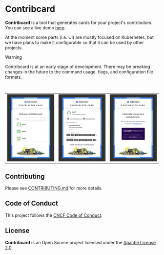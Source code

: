 # Contribcard

**Contribcard** is a tool that generates cards for your project's contributors. You can see a live demo [here](https://contribcard.clotributor.dev).

At the moment some parts (i.e. UI) are mostly focused on Kubernetes, but we have plans to make it configurable so that it can be used by other projects.

> [!WARNING]
> Contribcard is at an early stage of development. There may be breaking changes in the future to the command usage, flags, and configuration file formats.

<br/>
<table>
    <tr>
        <td width="33%"><img src="docs/screenshots/contribcard1.png?raw=true"></td>
        <td width="33%"><img src="docs/screenshots/contribcard2.png?raw=true"></td>
        <td width="33%"><img src="docs/screenshots/contribcard3.png?raw=true"></td>
    </tr>
</table>

## Contributing

Please see [CONTRIBUTING.md](./CONTRIBUTING.md) for more details.

## Code of Conduct

This project follows the [CNCF Code of Conduct](https://github.com/cncf/foundation/blob/master/code-of-conduct.md).

## License

**Contribcard** is an Open Source project licensed under the [Apache License 2.0](https://www.apache.org/licenses/LICENSE-2.0).
